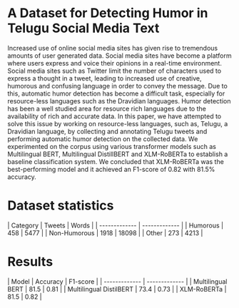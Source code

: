 # A Dataset for Detecting Humor in Telugu Social Media Text
Increased use of online social media sites has given rise to tremendous amounts of user generated data. Social media sites have become a platform where users express and voice their opinions in a real-time environment. Social media sites such as Twitter limit the number of characters used to express a thought in a tweet, leading to increased use of creative, humorous and confusing language in order to convey the message. Due to this, automatic humor detection has become a difficult task, especially for resource-less languages such as the Dravidian languages. Humor detection has been a well studied area for resource rich languages due to the availability of rich and accurate data. In this paper, we have attempted to solve this issue by working on resource-less languages, such as, Telugu, a Dravidian language, by collecting and annotating Telugu tweets and performing automatic humor detection on the collected data. We experimented on the corpus using various transformer models such as Multilingual BERT, Multilingual DistillBERT and XLM-RoBERTa to establish a baseline classification system. We concluded that XLM-RoBERTa was the best-performing model and it achieved an F1-score of 0.82 with 81.5\% accuracy. 

# Dataset statistics

| Category  | Tweets | Words |
| ------------- | ------------- |
| Humorous  | 458 | 5477  |
| Non-Humorous  | 1918 | 18098  |
| Other | 273 | 4213 |

# Results

| Model  | Accuracy | F1-score |
| ------------- | ------------- |
| Multilingual BERT | 81.5 | 0.81 |
| Multilingual DistilBERT | 73.4 | 0.73 |
| XLM-RoBERTa | 81.5 | 0.82 |
